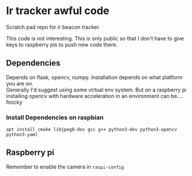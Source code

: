 # Ir tracker awful code

Scratch pad repo for ir beacon tracker.

This code is not interesting. This is only public so that I don't have to give keys to raspberry pis to push new code there.

## Dependencies

Depends on flask, opencv, numpy. Installation depends on what platform you are on.  
Generally I'd suggest using some virtual env system. But on a raspberry pi installing opencv with hardware acceleration in an environment can be.... finicky

### Install Dependencies on raspbian

```shell
apt install cmake libjpeg8-dev gcc g++ python3-dev python3-opencv python3-yaml
```

## Raspberry pi

Remember to enable the camera in `raspi-config`
